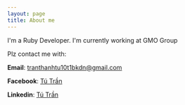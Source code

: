 ```yaml
---
layout: page
title: About me 
---
```


I'm a Ruby Developer. I'm currently working at GMO Group

Plz contact me with:

**Email**: tranthanhtu10t1bkdn@gmail.com

**Facebook**: <a href="https://www.facebook.com/profile.php?id=100005743965983"> Tú Trần </a>

**Linkedin**: <a href="https://www.linkedin.com/in/trần-thanh-tú-4a6211101/"> Tú Trần </a>